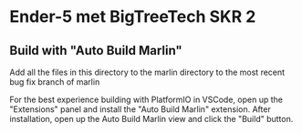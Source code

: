 # Ender-5 met BigTreeTech SKR 2

## Build with "Auto Build Marlin"

Add all the files in this directory to the marlin directory to the most recent
bug fix branch of marlin

For the best experience building with PlatformIO in VSCode, open up the
"Extensions" panel and install the "Auto Build Marlin" extension. After
installation, open up the Auto Build Marlin view and click the "Build" button.
